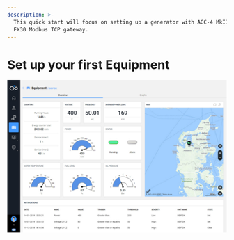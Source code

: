 ```yaml
---
description: >-
  This quick start will focus on setting up a generator with AGC-4 MkII and a
  FX30 Modbus TCP gateway.
---
```


# Set up your first Equipment

![](../../.gitbook/assets/image%20%2824%29.png)

